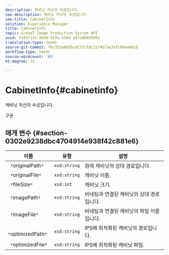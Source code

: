 ```yaml
---
description: 캐비닛 자산의 속성입니다.
seo-description: 캐비닛 자산의 속성입니다.
seo-title: CabinetInfo
solution: Experience Manager
title: CabinetInfo
topic: Scene7 Image Production System API
uuid: 5193f1e1-90d8-4c9a-b50d-a47a8b859992
translation-type: tm+mt
source-git-commit: 7bc7b3a86fbcdc57cfdc31745fae3afc06e44b15
workflow-type: tm+mt
source-wordcount: '65'
ht-degree: 7%

---
```



# CabinetInfo{#cabinetinfo}

캐비닛 자산의 속성입니다.

구문

## 매개 변수 {#section-0302e9238dbc4704914e938f42c881e6}

| 이름 | 유형 | 설명 |
|---|---|---|
| ` *`originalPath`*` | `xsd:string` | 원래 캐비닛의 상대 경로입니다. |
| ` *`originalFile`*` | `xsd:string` | 캐비닛 이름. |
| ` *`fileSize`*` | `xsd:int` | 캐비닛 크기. |
| ` *`imagePath`*` | `xsd:string` | 비네팅과 연결된 캐비닛의 상대 경로입니다. |
| ` *`imageFile`*` | `xsd:string` | 비네팅과 연결된 캐비닛의 파일 이름입니다. |
| ` *`optimizedPath`*` | `xsd:string` | IPS에 최적화된 캐비닛의 경로입니다. |
| ` *`optimizedFile`*` | `xsd:string` | IPS에 최적화된 캐비닛 파일. |

